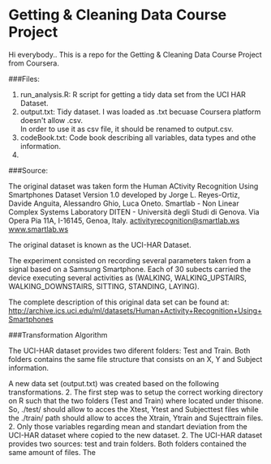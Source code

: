 # Getting & Cleaning Data Course Project

Hi everybody..   This is a repo for the Getting & Cleaning Data Course Project from Coursera.

###Files:

1. run_analysis.R:    R script for getting a tidy data set from the UCI HAR Dataset.
2. output.txt:        Tidy dataset.   I was loaded as .txt becuase Coursera platform doesn't allow .csv.  
                      In order to use it as csv file,  it should be renamed to output.csv.
3. codeBook.txt:      Code book describing all variables, data types and othe information.
4. 

###Source:


The original dataset was taken form the Human ACtivity Recognition Using Smartphones Dataset Version 1.0 developed by Jorge L. Reyes-Ortiz, Davide Anguita, Alessandro Ghio, Luca Oneto.
Smartlab - Non Linear Complex Systems Laboratory
DITEN - Università degli Studi di Genova.
Via Opera Pia 11A, I-16145, Genoa, Italy.
activityrecognition@smartlab.ws
www.smartlab.ws

The original dataset is known as the UCI-HAR Dataset.

The experiment consisted on recording several parameters taken from a signal based on a Samsung Smartphone.  Each of 30 subects carried the device executing several activities as (WALKING, WALKING_UPSTAIRS, WALKING_DOWNSTAIRS, SITTING, STANDING, LAYING).   

The complete description of this original data set can be found at:  http://archive.ics.uci.edu/ml/datasets/Human+Activity+Recognition+Using+Smartphones

###Transformation Algorithm

The UCI-HAR dataset provides two diferent folders:  Test and Train.   Both folders contains the same file structure that consists on an X, Y and Subject information.  

A new data set (output.txt) was created based on the following transformations.
2. The first step was to setup the correct working directory on R such that the two folders (Test and Train) where located under thisone.  So, ./test/ should allow to acces the Xtest, Ytest and Subjecttest files while the ./train/ path should allow to acces the Xtrain, Ytrain and Sujecttrain files.
2. Only those variables regarding mean and standart deviation from the UCI-HAR dataset where copied to the new dataset.
2. The UCI-HAR dataset provides two sources:  test and train folders.  Both folders contained the same amount of files.  The 
